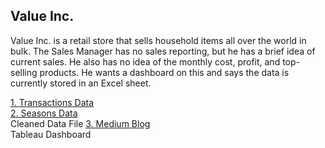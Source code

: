## Value Inc. ## 

Value Inc. is a retail store that sells household items all over the world in bulk.
The Sales Manager has no sales reporting, but he has a brief idea of current sales. 
He also has no idea of the monthly cost, profit, and top-selling products. 
He wants a dashboard on this and says the data is currently stored in an Excel sheet.

[1. Transactions Data](https://drive.google.com/file/d/1i6MQZmXUuqyqGjSGbsPrNKV-eJPAhx-U/view?usp=sharing)<br>
[2. Seasons Data](https://finch-groundhog-9245.squarespace.com/s/value_inc_seasons.csv)<br> 
Cleaned Data File
[3. Medium Blog](https://medium.com/@abhivik/value-inc-sales-data-cleaning-transformation-using-python-with-pandas-a-project-c3685640985b)<br> 
Tableau Dashboard

